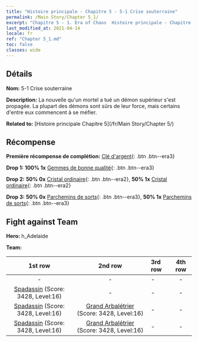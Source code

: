 ```yaml
---
title: "Histoire principale - Chapitre 5 - 5-1 Crise souterraine"
permalink: /Main Story/Chapter 5_1/
excerpt: "Chapitre 5 - 1. Era of Chaos  Histoire principale - Chapitre 5_1. 5-1 Crise souterraine"
last_modified_at: 2021-04-14
locale: fr
ref: "Chapter 5_1.md"
toc: false
classes: wide
---
```


## Détails

 **Nom:** 5-1 Crise souterraine

 **Description:** La nouvelle qu'un mortel a tué un démon supérieur s'est propagée. La plupart des démons sont sûrs de leur force, mais certains d'entre eux commencent à se méfier.

 **Related to:** [Histoire principale Chapitre 5](/fr/Main Story/Chapter 5/)

## Récompense

 **Première récompense de complétion:** [Clé d'argent](/fr/Items/con_693/){: .btn .btn--era3}

 **Drop 1:** **100% 1x** [Gemmes de bonne qualité](/fr/Items/mat_16/){: .btn .btn--era3}

 **Drop 2:** **50% 0x** [Cristal ordinaire](/fr/Items/mat_11/){: .btn .btn--era2}, **50% 1x** [Cristal ordinaire](/fr/Items/mat_11/){: .btn .btn--era2}

 **Drop 3:** **50% 0x** [Parchemins de sorts](/fr/Items/con_694/){: .btn .btn--era3}, **50% 1x** [Parchemins de sorts](/fr/Items/con_694/){: .btn .btn--era3}


## Fight against Team
 **Hero:** h_Adelaide

 **Team:**


  | 1st row | 2nd row | 3rd row | 4th row |
  |:----:|:----:|:----|:----:|
  | - | - | - | - |
  | [Spadassin](/fr/units/Swordsman/) (Score: 3428, Level:16)  | - | - | - |
  | [Spadassin](/fr/units/Swordsman/) (Score: 3428, Level:16)  | [Grand Arbalétrier](/fr/units/Marksman/) (Score: 3428, Level:16)  | - | - |
  | [Spadassin](/fr/units/Swordsman/) (Score: 3428, Level:16)  | [Grand Arbalétrier](/fr/units/Marksman/) (Score: 3428, Level:16)  | - | - |


